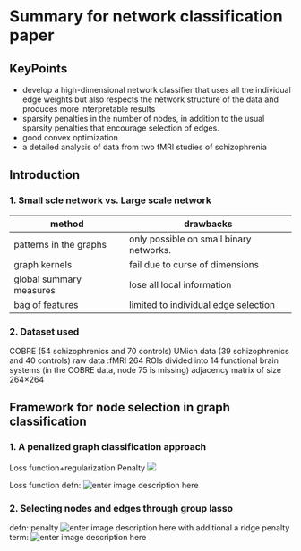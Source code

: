 ﻿# Summary for network classification paper
##  KeyPoints

 - develop a high-dimensional network classifier that uses all the individual edge weights but also respects the network structure of the data and produces more interpretable results
 - sparsity penalties in the number of nodes, in addition to the usual sparsity penalties that encourage selection of edges. 
 -  good convex optimization 
 -  a detailed analysis of data from two fMRI studies of schizophrenia
 
 ## Introduction
 
		
 ### 1. Small scle network vs. Large scale network
 |method | drawbacks|
|--|--|
|patterns in the graphs  | only possible on small binary networks. |
|  graph kernels | fail due to curse of dimensions  |
| global summary measures| lose all local information|
|bag of features|limited to individual edge selection|
### 2. Dataset used
COBRE (54 schizophrenics and 70 controls)
UMich data (39 schizophrenics and 40 controls)
raw data :fMRI
264 ROIs divided into 14 functional brain systems (in the COBRE data, node 75 is missing)
adjacency matrix of size 264×264

## Framework for node selection in graph classification
### 1. A penalized graph classification approach


Loss function+regularization Penalty
![](https://lh3.googleusercontent.com/iE2kcjs_dAHFJwJuD_v7_F8Eez6t219sdQflEDKmOeLeyd07tkdAlxf-P7DRwnGc6JCEINSpY8E)
 
 
Loss function defn:
![enter image description here](https://lh3.googleusercontent.com/HPysJ62f1DfH4FeUOsdI6Se9VzRZFGwHdWaHhHvIRFj1-lHnfFAbpGMcfUgR8fQMPntdJlUzJQI)
### 2. Selecting nodes and edges through group lasso
defn: penalty
![enter image description here](https://lh3.googleusercontent.com/r95q6mdh-w48Vbo5ZZMdxUwNm8bUWgPA4LE_X1c5XwWKY7yKLh061NNwhqRxZ-RLh6LYrImSYL4)
with additional a ridge penalty term:
![enter image description here](https://lh3.googleusercontent.com/BJImD-zr76AW2Iow4mkrZHgig7V8uAS8wvSjcMAQJZzzWa4stpHE3eJkrfA-otyoXZ96SUSXHB8)

